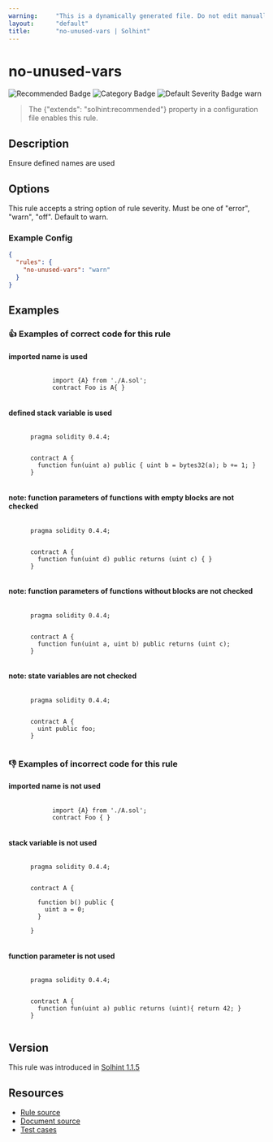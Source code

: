 ```yaml
---
warning:     "This is a dynamically generated file. Do not edit manually."
layout:      "default"
title:       "no-unused-vars | Solhint"
---
```


# no-unused-vars
![Recommended Badge](https://img.shields.io/badge/-Recommended-brightgreen)
![Category Badge](https://img.shields.io/badge/-Best%20Practise%20Rules-informational)
![Default Severity Badge warn](https://img.shields.io/badge/Default%20Severity-warn-yellow)
> The {"extends": "solhint:recommended"} property in a configuration file enables this rule.


## Description
Ensure defined names are used

## Options
This rule accepts a string option of rule severity. Must be one of "error", "warn", "off". Default to warn.

### Example Config
```json
{
  "rules": {
    "no-unused-vars": "warn"
  }
}
```


## Examples
### 👍 Examples of **correct** code for this rule

#### imported name is used

```solidity

            import {A} from './A.sol';
            contract Foo is A{ }
            
```

#### defined stack variable is used

```solidity

      pragma solidity 0.4.4;
        
        
      contract A {
        function fun(uint a) public { uint b = bytes32(a); b += 1; }
      }
    
```

#### note: function parameters of functions with empty blocks are not checked

```solidity

      pragma solidity 0.4.4;
        
        
      contract A {
        function fun(uint d) public returns (uint c) { }
      }
    
```

#### note: function parameters of functions without blocks are not checked

```solidity

      pragma solidity 0.4.4;
        
        
      contract A {
        function fun(uint a, uint b) public returns (uint c);
      }
    
```

#### note: state variables are not checked

```solidity

      pragma solidity 0.4.4;
        
        
      contract A {
        uint public foo;
      }
    
```

### 👎 Examples of **incorrect** code for this rule

#### imported name is not used

```solidity

            import {A} from './A.sol';
            contract Foo { }
            
```

#### stack variable is not used

```solidity

      pragma solidity 0.4.4;
        
        
      contract A {
        
        function b() public {
          uint a = 0;
        }
    
      }
    
```

#### function parameter is not used

```solidity

      pragma solidity 0.4.4;
        
        
      contract A {
        function fun(uint a) public returns (uint){ return 42; }
      }
    
```

## Version
This rule was introduced in [Solhint 1.1.5](https://github.com/solhint-community/solhint-community/tree/v1.1.5)

## Resources
- [Rule source](https://github.com/solhint-community/solhint-community/tree/master/lib/rules/best-practises/no-unused-vars.js)
- [Document source](https://github.com/solhint-community/solhint-community/tree/master/docs/rules/best-practises/no-unused-vars.md)
- [Test cases](https://github.com/solhint-community/solhint-community/tree/master/test/rules/best-practises/no-unused-vars.js)
